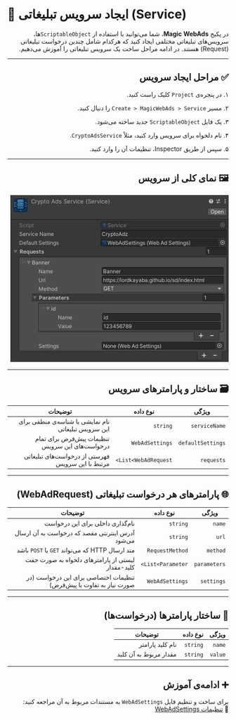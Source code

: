# 🧩 ایجاد سرویس تبلیغاتی (Service)
<div dir="rtl">

در پکیج **Magic WebAds**، شما می‌توانید با استفاده از `ScriptableObject`ها، سرویس‌های تبلیغاتی مختلفی ایجاد کنید که هرکدام شامل چندین درخواست تبلیغاتی (Request) هستند. در ادامه مراحل ساخت یک سرویس تبلیغاتی را آموزش می‌دهیم.

---

## ✅ مراحل ایجاد سرویس

۱. در پنجره‌ی `Project` کلیک راست کنید.

۲. مسیر `Create > MagicWebAds > Service` را دنبال کنید.

۳. یک فایل `ScriptableObject` جدید ساخته می‌شود.

۴. نام دلخواه برای سرویس وارد کنید، مثلاً `CryptoAdsService`.

۵. سپس از طریق Inspector، تنظیمات آن را وارد کنید.

---

## 🖼 نمای کلی از سرویس

<p dir="rtl">
<img src="../Images/service-full-view.png" alt="نمای کامل از Inspector سرویس">
</p>

---

## 🗃 ساختار و پارامترهای سرویس

| ویژگی                | نوع داده             | توضیحات                                                                 |
|----------------------|----------------------|-------------------------------------------------------------------------|
| `serviceName`        | `string`             | نام نمایشی یا شناسه‌ی منطقی برای این سرویس تبلیغاتی                                   |
| `defaultSettings`    | `WebAdSettings`      | تنظیمات پیش‌فرض برای تمام درخواست‌های این سرویس                                    |
| `requests`           | `List<WebAdRequest>` | فهرستی از درخواست‌های تبلیغاتی مرتبط با این سرویس                                    |

---

## 🌐 پارامترهای هر درخواست تبلیغاتی (WebAdRequest)

| ویژگی             | نوع داده             | توضیحات                                                                  |
|--------------------|----------------------|---------------------------------------------------------------------------|
| `name`             | `string`             | نام‌گذاری داخلی برای این درخواست                                                   |
| `url`              | `string`             | آدرس اینترنتی مقصد که درخواست به آن ارسال می‌شود                                     |
| `method`           | `RequestMethod`      | متد ارسال HTTP که می‌تواند `GET` یا `POST` باشد                                     |
| `parameters`       | `List<Parameter>`    | لیستی از پارامترهای دلخواه به صورت جفت کلید-مقدار                                      |
| `settings`         | `WebAdSettings`      | تنظیمات اختصاصی برای این درخواست (در صورت نیاز به تفاوت با پیش‌فرض)                    |

---

## 🧩 ساختار پارامترها (درخواست‌ها)

| ویژگی   | نوع داده | توضیحات                             |
|----------|----------|---------------------------------------|
| `name`   | `string` | نام کلید پارامتر                            |
| `value`  | `string` | مقدار مربوط به آن کلید                      |

---

## ➕ ادامه‌ی آموزش

برای ساخت و تنظیم فایل `WebAdSettings` به مستندات مربوط به آن مراجعه کنید:  
📄 [تنظیمات WebAdSettings](webadsettings.md)
</div>